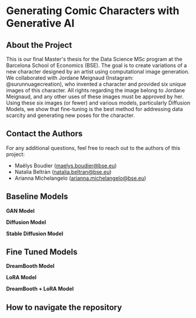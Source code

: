 # Generating Comic Characters with Generative AI
## About the Project

This is our final Master's thesis for the Data Science MSc program at the Barcelona School of Economics (BSE). The goal is to create variations of a new character designed by an artist using computational image generation. We collaborated with Jordane Meignaud (Instagram: @surunnuagecreation), who invented a character and provided six unique images of this character. All rights regarding the image belong to Jordane Meignaud, and any other uses of these images must be approved by her. Using these six images (or fewer) and various models, particularly Diffusion Models, we show that fine-tuning is the best method for addressing data scarcity and generating new poses for the character. 

## Contact the Authors
For any additional questions, feel free to reach out to the authors of this project:
* Maëlys Boudier (maelys.boudier@bse.eu)
* Natalia Beltràn (natalia.beltran@bse.eu)
* Arianna Michelangelo (arianna.michelangelo@bse.eu)

## Baseline Models

**GAN Model** 

**Diffusion Model** 

**Stable Diffusion Model** 


## Fine Tuned Models

**DreamBooth Model** 

**LoRA Model** 

**DreamBooth + LoRA Model** 


## How to navigate the repository


